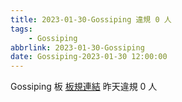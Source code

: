 ```yaml
---
title: 2023-01-30-Gossiping 違規 0 人
tags:
    - Gossiping
abbrlink: 2023-01-30-Gossiping
date: Gossiping-2023-01-30 12:00:00
---
```

Gossiping 板 [板規連結](https://www.ptt.cc/bbs/Gossiping/M.1637425085.A.07D.html)
昨天違規 0 人
